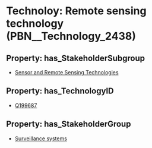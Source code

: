 # Technoloy: __Remote sensing technology__ (PBN__Technology_2438)

## Property: has_StakeholderSubgroup

* [Sensor and Remote Sensing Technologies](PBN__TechSubgroup_153)

## Property: has_TechnologyID

* [Q199687](Q199687)

## Property: has_StakeholderGroup

* [Surveillance systems](PBN__TechGroup_6)

